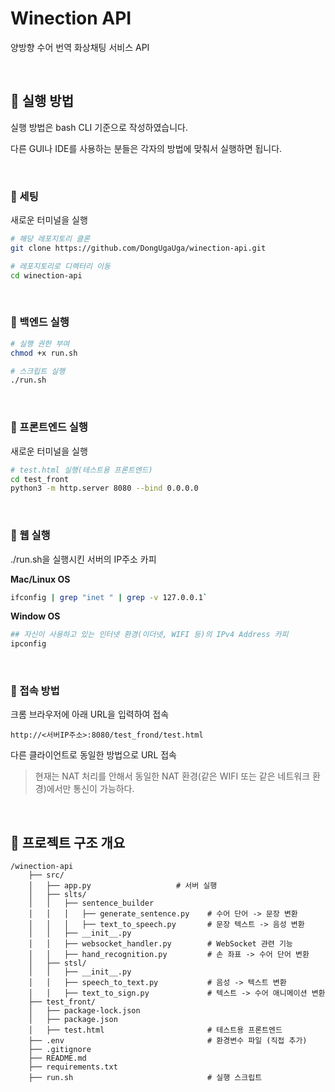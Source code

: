 # Winection API
양방향 수어 번역 화상채팅 서비스 API

<br>

## 📖 실행 방법
실행 방법은 bash CLI 기준으로 작성하였습니다.

다른 GUI나 IDE를 사용하는 분들은 각자의 방법에 맞춰서 실행하면 됩니다.

<br>

### 🔖 세팅
새로운 터미널을 실행
```bash
# 해당 레포지토리 클론
git clone https://github.com/DongUgaUga/winection-api.git

# 레포지토리로 디렉터리 이동
cd winection-api
````

<br>

### 🔖 백엔드 실행

```bash
# 실행 권한 부여
chmod +x run.sh  

# 스크립트 실행
./run.sh  
```

<br>

### 🔖 프론트엔드 실행

새로운 터미널을 실행
```bash
# test.html 실행(테스트용 프론트엔드)
cd test_front
python3 -m http.server 8080 --bind 0.0.0.0
````

<br>

### 🔖 웹 실행
./run.sh을 실행시킨 서버의 IP주소 카피

**Mac/Linux OS**
```bash
ifconfig | grep "inet " | grep -v 127.0.0.1`
```

**Window OS**
```bash
## 자신이 사용하고 있는 인터넷 환경(이더넷, WIFI 등)의 IPv4 Address 카피
ipconfig 
```
<br>

### 🔖 접속 방법 
크롬 브라우저에 아래 URL을 입력하여 접속
```
http://<서버IP주소>:8080/test_frond/test.html
```

다른 클라이언트로 동일한 방법으로 URL 접속
> 현재는 NAT 처리를 안해서 동일한 NAT 환경(같은 WIFI 또는 같은 네트워크 환경)에서만 통신이 가능하다.

<br>


## 📖 프로젝트 구조 개요
```
/winection-api
    ├── src/
    │   ├── app.py                   # 서버 실행
    │   ├── slts/       
    │   │   ├── sentence_builder                 
    │   │   │   ├── generate_sentence.py    # 수어 단어 -> 문장 변환   
    │   │   │   ├── text_to_speech.py       # 문장 텍스트 -> 음성 변환
    │   │   ├── __init__.py         
    │   │   ├── websocket_handler.py        # WebSocket 관련 기능
    │   │   ├── hand_recognition.py         # 손 좌표 -> 수어 단어 변환
    │   ├── stsl/                   
    │   │   ├── __init__.py
    │   │   ├── speech_to_text.py           # 음성 -> 텍스트 변환
    │   │   ├── text_to_sign.py             # 텍스트 -> 수어 애니메이션 변환
    ├── test_front/                  
    │   ├── package-lock.json               
    │   ├── package.json                
    │   ├── test.html                       # 테스트용 프론트엔드
    ├── .env                                # 환경변수 파일 (직접 추가)
    ├── .gitignore                   
    ├── README.md                    
    ├── requirements.txt             
    ├── run.sh                              # 실행 스크립트
```